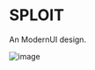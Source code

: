 # SPLOIT
An ModernUI design.

![image](https://github.com/KTSGod/SPLOIT/assets/130867163/346387b1-4f2d-4967-9bc0-30cab9acd0d7)
